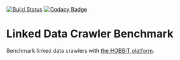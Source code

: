 [![Build Status](https://travis-ci.org/dice-group/ldcbench.svg?branch=master)](https://travis-ci.org/dice-group/ldcbench) [![Codacy Badge](https://api.codacy.com/project/badge/Grade/6030450cade64e259f69dddbd4a17c14)](https://www.codacy.com/app/MichaelRoeder/ldcbench?utm_source=github.com&amp;utm_medium=referral&amp;utm_content=dice-group/ldcbench&amp;utm_campaign=Badge_Grade)

# Linked Data Crawler Benchmark

Benchmark linked data crawlers with [the HOBBIT platform](http://project-hobbit.eu/).
